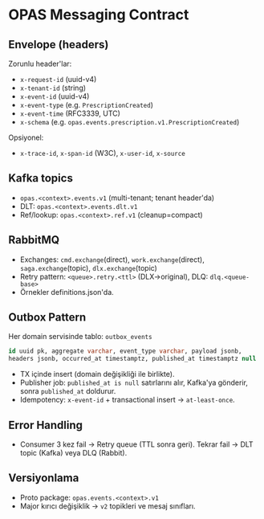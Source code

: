 # OPAS Messaging Contract

## Envelope (headers)
Zorunlu header'lar:
- `x-request-id` (uuid-v4)
- `x-tenant-id` (string)
- `x-event-id` (uuid-v4)
- `x-event-type` (e.g. `PrescriptionCreated`)
- `x-event-time` (RFC3339, UTC)
- `x-schema` (e.g. `opas.events.prescription.v1.PrescriptionCreated`)

Opsiyonel:
- `x-trace-id`, `x-span-id` (W3C), `x-user-id`, `x-source`

## Kafka topics
- `opas.<context>.events.v1` (multi-tenant; tenant header'da)
- DLT: `opas.<context>.events.dlt.v1`
- Ref/lookup: `opas.<context>.ref.v1` (cleanup=compact)

## RabbitMQ
- Exchanges: `cmd.exchange`(direct), `work.exchange`(direct), `saga.exchange`(topic), `dlx.exchange`(topic)
- Retry pattern: `<queue>.retry.<ttl>` (DLX→original), DLQ: `dlq.<queue-base>`
- Örnekler definitions.json'da.

## Outbox Pattern
Her domain servisinde tablo: `outbox_events`
```sql
id uuid pk, aggregate varchar, event_type varchar, payload jsonb,
headers jsonb, occurred_at timestamptz, published_at timestamptz null
```
- TX içinde insert (domain değişikliği ile birlikte).
- Publisher job: `published_at is null` satırlarını alır, Kafka'ya gönderir, sonra `published_at` doldurur.
- Idempotency: `x-event-id` + transactional insert → `at-least-once`.

## Error Handling
- Consumer 3 kez fail → Retry queue (TTL sonra geri). Tekrar fail → DLT topic (Kafka) veya DLQ (Rabbit).

## Versiyonlama
- Proto package: `opas.events.<context>.v1`
- Major kırıcı değişiklik → `v2` topikleri ve mesaj sınıfları.
